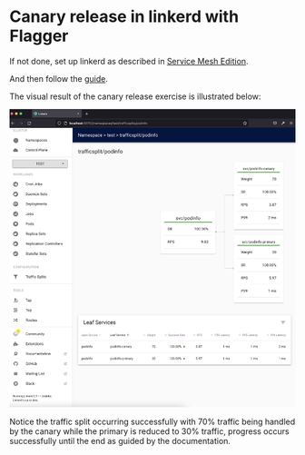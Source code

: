 # Canary release in linkerd with Flagger

If not done, set up linkerd as described in [Service Mesh Edition](../5_02/README.md).

And then follow the [guide](https://linkerd.io/2.11/tasks/canary-release/).

The visual result of the canary release exercise is illustrated below:

![viz](./5_03.png)

Notice the traffic split occurring successfully with 70% traffic being handled by the canary while the primary is reduced to 30% traffic, progress occurs successfully until the end as guided by the documentation.